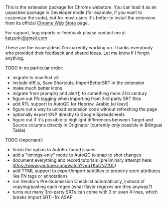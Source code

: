 This is the extension package for Chrome webstore. You can load it as an unpacked package in Developer mode (for example, if you want to customize the code), but for most users it's better to install the extension from its official [Chrome Web Store](https://chrome.google.com/webstore/detail/originator-autoqc-etc/fmdlmdfceiaaljfpdkbpfhoppcklkopo "Originator AutoQC for Netflix") page.

For support, bug reports or feedback please contact me at katzurki@gmail.com 

These are the issues/ideas I'm currently working on. Thanks everybody who provided their feedback and shared ideas. Let me know if I forgot anything.

TODO in no particular order:
* migrate to manifest v3
* include diff.js, Save Shortcuts, ImportBetterSRT in the extension
* make much better icons
* migrate from prompt() and alert() to something more 21st century
* figure out FN tagging when importing from 3rd-party SRT files 
* add RTL support to AutoQC for Hebrew, Arabic (at least)
* figure out a way to unload extension code without refreshing the page
* optionally export KNP directly to Google Spreadsheets
* figure out if it's possible to highlight differences between Target and Source columns directly in Originator (currently only possible in Bilingual Table)

TODO (important):
* finish the option to AutoFix found issues
* add a "timings-only" mode to AutoQC to snap to shot changes
* document everything and record tutorials (preliminary attempt here: https://www.youtube.com/watch?v=qTKuCNZfUII)
* add TTML support to export/import subtitles to properly store attributes like FN tags or annotations
* run Vendor's Pre-Submission Checklist automatically, instead of copying/pasting each regex (what flavor regexes are they anyway?)
* turns out many 3rd-party SRTs can come with 3 or even 4 lines, which breaks Import SRT--fix ASAP
